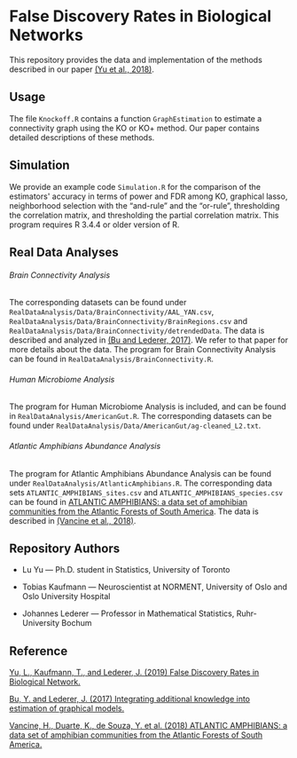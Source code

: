 # False Discovery Rates in Biological Networks

This repository provides the data and implementation of the methods described in our paper [(Yu et al., 2018)](https://arxiv.org/pdf/1907.03808.pdf).

## Usage
The file `Knockoff.R` contains a function `GraphEstimation` to estimate a connectivity graph using the KO or KO+ method. Our paper contains detailed descriptions of these methods.

## Simulation
We provide an example code `Simulation.R` for the comparison of the estimators' accuracy in terms of power and FDR among KO, graphical lasso, neighborhood selection with the “and-rule” and the “or-rule”, thresholding the correlation matrix, and thresholding the partial correlation matrix. This program requires R 3.4.4 or older version of R.

## Real Data Analyses

###### Brain Connectivity Analysis  
The corresponding datasets can be found under `RealDataAnalysis/Data/BrainConnectivity/AAL_YAN.csv`, `RealDataAnalysis/Data/BrainConnectivity/BrainRegions.csv` and `RealDataAnalysis/Data/BrainConnectivity/detrendedData`. The data is described and analyzed in [(Bu and Lederer, 2017)](https://arxiv.org/pdf/1704.02739.pdf). We refer to that paper for more details about the data. The program for Brain Connectivity Analysis can be found in `RealDataAnalysis/BrainConnectivity.R`. 


###### Human Microbiome Analysis
The program for Human Microbiome Analysis is included, and can be found in `RealDataAnalysis/AmericanGut.R`. The corresponding datasets can be found under `RealDataAnalysis/Data/AmericanGut/ag-cleaned_L2.txt`.

###### Atlantic Amphibians Abundance Analysis
The program for Atlantic Amphibians Abundance Analysis can be found under `RealDataAnalysis/AtlanticAmphibians.R`. The corresponding data sets `ATLANTIC_AMPHIBIANS_sites.csv` and `ATLANTIC_AMPHIBIANS_species.csv` can be found in [ATLANTIC AMPHIBIANS: a data set of amphibian communities from the Atlantic Forests of South America](https://esajournals.onlinelibrary.wiley.com/doi/full/10.1002/ecy.2392). The data is described in [(Vancine et al., 2018)](https://esajournals.onlinelibrary.wiley.com/action/downloadSupplement?doi=10.1002%2Fecy.2392&file=ecy2392-sup-0002-MetadataS1.pdf).


## Repository Authors
- Lu Yu — Ph.D. student in Statistics, University of Toronto 

- Tobias Kaufmann — Neuroscientist at NORMENT, University of Oslo and Oslo University Hospital

- Johannes Lederer — Professor in Mathematical Statistics, Ruhr-University Bochum


## Reference
[Yu, L., Kaufmann, T., and Lederer, J. (2019) False Discovery Rates in Biological Network.](https://arxiv.org/pdf/1907.03808.pdf)

[Bu, Y. and Lederer, J. (2017) Integrating additional knowledge into estimation of graphical models.](https://arxiv.org/pdf/1704.02739.pdf)

[Vancine, H., Duarte, K., de Souza, Y. et al. (2018) ATLANTIC AMPHIBIANS: a data set of amphibian communities from the Atlantic Forests of South America.](https://esajournals.onlinelibrary.wiley.com/action/downloadSupplement?doi=10.1002%2Fecy.2392&file=ecy2392-sup-0002-MetadataS1.pdf)




